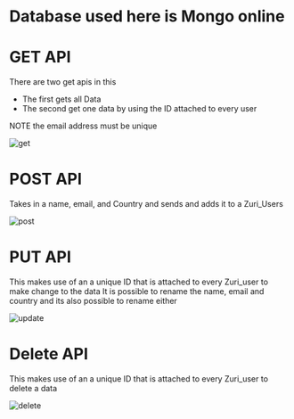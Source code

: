 # Database used here is Mongo online

# GET API

There are two get apis in this

- The first gets all Data
- The second get one data by using the ID attached to every user

NOTE the email address must be unique

![get](https://user-images.githubusercontent.com/59563982/117855546-7d24fa00-b282-11eb-8b9a-6af095a1a485.png)

# POST API

Takes in a name, email, and Country and sends and adds it to a Zuri_Users

![post](https://user-images.githubusercontent.com/59563982/117855547-7d24fa00-b282-11eb-925f-c53f195c44c2.png)

# PUT API

This makes use of an a unique ID that is attached to every Zuri_user to make change to the data
It is possible to rename the name, email and country and its also possible to rename either

![update](https://user-images.githubusercontent.com/59563982/117855531-7a2a0980-b282-11eb-888f-ca8ca8cd68f7.png)

# Delete API

This makes use of an a unique ID that is attached to every Zuri_user to delete a data

![delete](https://user-images.githubusercontent.com/59563982/117855543-7c8c6380-b282-11eb-8293-7869110ff3a5.png)
